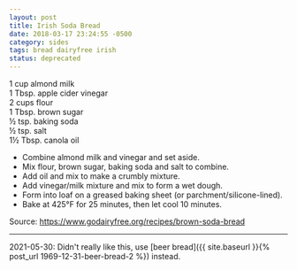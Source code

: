 ```yaml
---
layout: post
title: Irish Soda Bread
date: 2018-03-17 23:24:55 -0500
category: sides
tags: bread dairyfree irish
status: deprecated
---
```

1 cup almond milk  
1 Tbsp. apple cider vinegar  
2 cups flour  
1 Tbsp. brown sugar  
½ tsp. baking soda  
½ tsp. salt  
1½ Tbsp. canola oil  

  * Combine almond milk and vinegar and set aside.
  * Mix flour, brown sugar, baking soda and salt to combine.
  * Add oil and mix to make a crumbly mixture.
  * Add vinegar/milk mixture and mix to form a wet dough.
  * Form into loaf on a greased baking sheet (or parchment/silicone-lined).
  * Bake at 425°F for 25 minutes, then let cool 10 minutes.

Source: <https://www.godairyfree.org/recipes/brown-soda-bread>

---

2021-05-30: Didn't really like this, use [beer bread]({{ site.baseurl }}{% post_url 1969-12-31-beer-bread-2 %}) instead.
